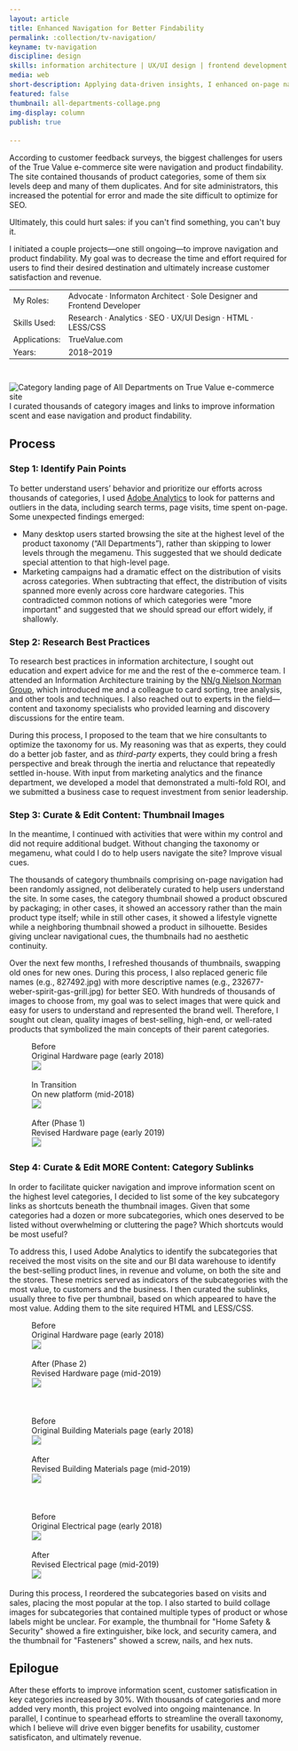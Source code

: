 ```yaml
---
layout: article
title: Enhanced Navigation for Better Findability
permalink: :collection/tv-navigation/
keyname: tv-navigation
discipline: design
skills: information architecture | UX/UI design | frontend development
media: web
short-description: Applying data-driven insights, I enhanced on-page navigation of True Value's e-commerce site to improve product findability.
featured: false
thumbnail: all-departments-collage.png
img-display: column
publish: true

---
```


<div class="text-col">
	<p>According to customer feedback surveys, the biggest challenges for users of the True Value e-commerce site were navigation and product findability. The site contained thousands of product categories, some of them six levels deep and many of them duplicates. And for site administrators, this increased the potential for error and made the site difficult to optimize for SEO.</p>
	<p>Ultimately, this could hurt sales: if you can't find something, you can't buy it.</p>
	<p>I initiated a couple projects&mdash;one still ongoing&mdash;to improve navigation and product findability. My goal was to decrease the time and effort required for users to find their desired destination and ultimately increase customer satisfaction and revenue.</p>
	<table class="proj-details">
		<tr><td class="proj-details__label">My Roles:</td> <td class="proj-details__data">Advocate &middot; Informaton Architect &middot; Sole Designer and Frontend Developer</td></tr>
		<tr><td class="proj-details__label">Skills Used:</td> <td class="proj-details__data">Research &middot; Analytics &middot; SEO &middot; UX/UI Design &middot; HTML &middot; LESS/CSS</td></tr>
		<tr><td class="proj-details__label">Applications:</td> <td class="proj-details__data">TrueValue.com</td></tr>
		<tr><td class="proj-details__label">Years:</td> <td class="proj-details__data">2018&ndash;2019</td></tr>
	</table>
</div>
<div class="main-col">
	<figure style="margin-top: 3em; width: 100%; max-width: 1000px; display: block; margin-left: auto; margin-right: auto">
		<img srcset="all-departments-collage.png 1431w, all-departments-collage@2x.png 2862w, all-departments-collage@0.5x.png 716w" src="all-departments-collage-2@0.5x.png" sizes="(min-width: 1000px) 1000px, 100vw" alt="Category landing page of All Departments on True Value e-commerce site">
		<figcaption>I curated thousands of category images and links to improve information scent and ease navigation and product findability.</figcaption>
	</figure>
</div>
<div class="text-col">
	<h2>Process</h2>
	<h3>Step 1: Identify Pain Points</h3>
	<p>To better understand users’ behavior and prioritize our efforts across thousands of categories, I used <a href="https://www.adobe.com/analytics/adobe-analytics.html" target="_blank">Adobe Analytics</a> to look for patterns and outliers in the data, including search terms, page visits, time spent on-page. Some unexpected findings emerged:</p>
	<ul>
		<li>Many desktop users started browsing the site at the highest level of the product taxonomy (“All Departments”), rather than skipping to lower levels through the megamenu. This suggested that we should dedicate special attention to that high-level page.</li>
		<li>Marketing campaigns had a dramatic effect on the distribution of visits across categories. When subtracting that effect, the distribution of visits spanned more evenly across core hardware categories. This contradicted common notions of which categories were "more important" and suggested that we should spread our effort widely, if shallowly.</li>
	</ul>
	<h3>Step 2: Research Best Practices</h3>
	<p>To research best practices in information architecture, I sought out education and expert advice for me and the rest of the e-commerce team. I attended an Information Architecture training by the <a href="https://www.nngroup.com/" target="_blank">NN/g Nielson Norman Group</a>, which introduced me and a colleague to card sorting, tree analysis, and other tools and techniques. I also reached out to experts in the field&mdash;content and taxonomy specialists who provided learning and discovery discussions for the entire team.</p>
	<p>During this process, I proposed to the team that we hire consultants to optimize the taxonomy for us. My reasoning was that as experts, they could do a better job faster, and as <i>third-party</i> experts, they could bring a fresh perspective and break through the inertia and reluctance that repeatedly settled in-house. With input from marketing analytics and the finance department, we developed a model that demonstrated a multi-fold ROI, and we submitted a business case to request investment from senior leadership.</p>
	<h3>Step 3: Curate &amp; Edit Content: Thumbnail Images</h3>
	<p>In the meantime, I continued with activities that were within my control and did not require additional budget. Without changing the taxonomy or megamenu, what could I do to help users navigate the site? Improve visual cues.</p>
	<p>The thousands of category thumbnails comprising on-page navigation had been randomly assigned, not deliberately curated to help users understand the site. In some cases, the category thumbnail showed a product obscured by packaging; in other cases, it showed an accessory rather than the main product type itself; while in still other cases, it showed a lifestyle vignette while a neighboring thumbnail showed a product in silhouette. Besides giving unclear navigational cues, the thumbnails had no aesthetic continuity<!-- , which was unpleasant and incoherent to the eye -->.</p>
	<p>Over the next few months, I refreshed thousands of thumbnails, swapping old ones for new ones. During this process, I also replaced generic file names (e.g., 827492.jpg) with more descriptive names (e.g., 232677-weber-spirit-gas-grill.jpg) for better SEO. With hundreds of thousands of images to choose from, my goal was to select images that were quick and easy for users to understand and represented the brand well. Therefore, I sought out clean, quality images of best-selling, high-end, or well-rated products that symbolized the main concepts of their parent categories.</p>
</div>
<div class="main-col">
	<div class="flex-row">
		<div class="col-sm-12 col-md-4">
			<figure class="before-after-container">
				<figcaption>
					<span class="before-label" style="display: block"><i class="fa fa-times-circle" aria-hidden="true"></i>Before</span>
					<span>Original Hardware page (early 2018)</span>
				</figcaption>
				<img style="border: 1px solid rgba(0,0,0,0.12)" src="hardware-clp-old-site@0.5x.jpg" srcset="hardware-clp-old-site@0.5x.jpg 600w, hardware-clp-old-site.jpg 1200w" sizes="(max-width: 600px) 100vw, (min-width: 1200px) 400px, 33vw">
			</figure>
		</div>
		<div class="col-sm-12 col-md-4">
			<figure class="before-after-container">
				<figcaption>
					<span class="before-label" style="display: block">In Transition</span>
					<span>On new platform (mid-2018)</span>
				</figcaption>
				<img style="border: 1px solid rgba(0,0,0,0.12)" src="hardware-clp-original@0.5x.jpg" srcset="hardware-clp-original@0.5x.jpg 600w, hardware-clp-original.jpg 1200w" sizes="(max-width: 600px) 100vw, (min-width: 1200px) 400px, 33vw">
			</figure>
		</div>
		<div class="col-sm-12 col-md-4">
			<figure class="before-after-container">
				<figcaption>
					<span class="after-label" style="display: block"><i class="fa fa-check-circle" aria-hidden="true"></i>After (Phase 1)</span>
					<span>Revised Hardware page (early 2019)</span>
				</figcaption>
				<img style="border: 1px solid rgba(0,0,0,0.12)" src="hardware-clp-phase-2@0.5x.jpg" srcset="hardware-clp-phase-2@0.5x.jpg 600w, hardware-clp-phase-2.jpg 1200w" sizes="(max-width: 600px) 100vw, (min-width: 1200px) 400px, 33vw">
			</figure>
		</div>
	</div>
</div>
<div class="text-col">
	<h3>Step 4: Curate &amp; Edit MORE Content: Category Sublinks</h3>
	<p>In order to facilitate quicker navigation and improve information scent on the highest level categories, I decided to list some of the key subcategory links as shortcuts beneath the thumbnail images. Given that some categories had a dozen or more subcategories, which ones deserved to be listed without overwhelming or cluttering the page? Which shortcuts would be most useful?</p>
	<p>To address this, I used Adobe Analytics to identify the subcategories that received the most visits on the site and our BI data warehouse to identify the best-selling product lines, in revenue and volume, on both the site and the stores. These metrics served as indicators of the subcategories with the most value, to customers and the business. I then curated the sublinks, usually three to five per thumbnail, based on which appeared to have the most value. Adding them to the site required HTML and LESS/CSS.</p> 
</div>
<div class="main-col">
	<div class="flex-row">
		<div class="col-sm-12 col-md-6">
			<figure class="before-after-container">
				<figcaption>
					<span class="before-label" style="display: block"><i class="fa fa-times-circle" aria-hidden="true"></i>Before</span>
					<span>Original Hardware page (early 2018)</span>
				</figcaption>
				<img style="border: 1px solid rgba(0,0,0,0.12)" src="hardware-clp-old-site@0.5x.jpg" srcset="hardware-clp-old-site@0.5x.jpg 600w, hardware-clp-old-site.jpg 1200w" sizes="(max-width: 600px) 100vw, (min-width: 1200px) 600px, 50vw">
			</figure>
		</div>
		<div class="col-sm-12 col-md-6">
			<figure class="before-after-container">
				<figcaption>
					<span class="after-label" style="display: block"><i class="fa fa-check-circle" aria-hidden="true"></i>After (Phase 2)</span>
					<span>Revised Hardware page (mid-2019)</span>
				</figcaption>
				<img style="border: 1px solid rgba(0,0,0,0.12)" src="hardware-clp-phase-3@0.5x.jpg" srcset="hardware-clp-phase-3@0.5x.jpg 600w, hardware-clp-phase-3.jpg 1200w" sizes="(max-width: 600px) 100vw, (min-width: 1200px) 600px, 50vw">
			</figure>
		</div>
	</div>
	<div class="flex-row" style="margin-top: 3rem">
		<div class="col-sm-12 col-md-6">
			<figure class="before-after-container">
				<figcaption>
					<span class="before-label" style="display: block"><i class="fa fa-times-circle" aria-hidden="true"></i>Before</span>
					<span>Original Building Materials page (early 2018)</span>
				</figcaption>
				<img style="border: 1px solid rgba(0,0,0,0.12)" src="building-materials-clp-old-site@0.5x.jpg" srcset="building-materials-clp-old-site@0.5x.jpg 600w, building-materials-clp-old-site.jpg 1200w" sizes="(max-width: 600px) 100vw, (min-width: 1200px) 600px, 50vw">
			</figure>
		</div>
		<div class="col-sm-12 col-md-6">
			<figure class="before-after-container">
				<figcaption>
					<span class="after-label" style="display: block"><i class="fa fa-check-circle" aria-hidden="true"></i>After</span>
					<span>Revised Building Materials page (mid-2019)</span>
				</figcaption>
				<img style="border: 1px solid rgba(0,0,0,0.12)" src="building-materials-clp-current@0.5x.jpg" srcset="building-materials-clp-current@0.5x.jpg 600w, building-materials-clp-current.jpg 1200w" sizes="(max-width: 600px) 100vw, (min-width: 1200px) 600px, 50vw">
			</figure>
		</div>
	</div>
	<div class="flex-row" style="margin-top: 3rem">
		<div class="col-sm-12 col-md-6">
			<figure class="before-after-container">
				<figcaption>
					<span class="before-label" style="display: block"><i class="fa fa-times-circle" aria-hidden="true"></i>Before</span>
					<span>Original Electrical page (early 2018)</span>
				</figcaption>
				<img style="border: 1px solid rgba(0,0,0,0.12)" src="electrical-clp-old-site@0.5x.jpg" srcset="electrical-clp-old-site@0.5x.jpg 600w, electrical-clp-old-site.jpg 1200w" sizes="(max-width: 600px) 100vw, (min-width: 1200px) 600px, 50vw">
			</figure>
		</div>
		<div class="col-sm-12 col-md-6">
			<figure class="before-after-container">
				<figcaption>
					<span class="after-label" style="display: block"><i class="fa fa-check-circle" aria-hidden="true"></i>After</span>
					<span>Revised Electrical page (mid-2019)</span>
				</figcaption>
				<img style="border: 1px solid rgba(0,0,0,0.12)" src="electrical-clp-current@0.5x.jpg" srcset="electrical-clp-current@0.5x.jpg 600w, electrical-clp-current.jpg 1200w" sizes="(max-width: 600px) 100vw, (min-width: 1200px) 600px, 50vw">
			</figure>
		</div>
	</div>
</div>
<div class="text-col">
	<p>During this process, I reordered the subcategories based on visits and sales, placing the most popular at the top. I also started to build collage images for subcategories that contained multiple types of product or whose labels might be unclear. For example, the thumbnail for "Home Safety & Security" showed a fire extinguisher, bike lock, and security camera, and the thumbnail for "Fasteners" showed a screw, nails, and hex nuts.</p>
	<h2>Epilogue</h2>
	<p>After these efforts to improve information scent, customer satisfication in key categories increased by 30%. With thousands of categories and more added very month, this project evolved into ongoing maintenance. In parallel, I continue to spearhead efforts to streamline the overall taxonomy, which I believe will drive even bigger benefits for usability, customer satisficaton, and ultimately revenue.</p>
</div>